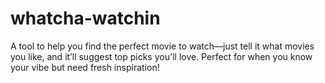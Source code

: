 # whatcha-watchin
A tool to help you find the perfect movie to watch—just tell it what movies you like, and it’ll suggest top picks you'll love. Perfect for when you know your vibe but need fresh inspiration!

